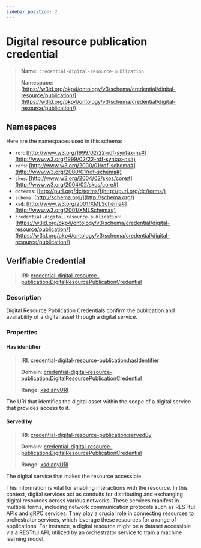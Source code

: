 ```yaml
---
sidebar_position: 2
---
```

[//]: # (This file is auto-generated. Please do not modify it yourself.)

# Digital resource publication credential

> **Name**: `credential-digital-resource-publication`
>
> **Namespace**: [https://w3id.org/okp4/ontology/v3/schema/credential/digital-resource/publication/](https://w3id.org/okp4/ontology/v3/schema/credential/digital-resource/publication/)

## Namespaces

Here are the namespaces used in this schema:

- `rdf`: [http://www.w3.org/1999/02/22-rdf-syntax-ns#](http://www.w3.org/1999/02/22-rdf-syntax-ns#)
- `rdfs`: [http://www.w3.org/2000/01/rdf-schema#](http://www.w3.org/2000/01/rdf-schema#)
- `skos`: [http://www.w3.org/2004/02/skos/core#](http://www.w3.org/2004/02/skos/core#)
- `dcterms`: [http://purl.org/dc/terms/](http://purl.org/dc/terms/)
- `schema`: [http://schema.org/](http://schema.org/)
- `xsd`: [http://www.w3.org/2001/XMLSchema#](http://www.w3.org/2001/XMLSchema#)
- `credential-digital-resource-publication`: [https://w3id.org/okp4/ontology/v3/schema/credential/digital-resource/publication/](https://w3id.org/okp4/ontology/v3/schema/credential/digital-resource/publication/)

## Verifiable Credential

> **IRI**: [credential-digital-resource-publication:DigitalResourcePublicationCredential](https://w3id.org/okp4/ontology/v3/schema/credential/digital-resource/publication/DigitalResourcePublicationCredential)

### Description

Digital Resource Publication Credentials confirm the publication and availability of a digital asset through a digital service.

### Properties

#### Has identifier
>
> **IRI**: [credential-digital-resource-publication:hasIdentifier](https://w3id.org/okp4/ontology/v3/schema/credential/digital-resource/publication/hasIdentifier)
>
> **Domain**:&nbsp;[credential-digital-resource-publication:DigitalResourcePublicationCredential](https://w3id.org/okp4/ontology/v3/schema/credential/digital-resource/publication/DigitalResourcePublicationCredential)
>
> **Range**:&nbsp;[xsd:anyURI](http://www.w3.org/2001/XMLSchema#anyURI)

The URI that identifies the digital asset within the scope of a digital service that provides access to it.

#### Served by
>
> **IRI**: [credential-digital-resource-publication:servedBy](https://w3id.org/okp4/ontology/v3/schema/credential/digital-resource/publication/servedBy)
>
> **Domain**:&nbsp;[credential-digital-resource-publication:DigitalResourcePublicationCredential](https://w3id.org/okp4/ontology/v3/schema/credential/digital-resource/publication/DigitalResourcePublicationCredential)
>
> **Range**:&nbsp;[xsd:anyURI](http://www.w3.org/2001/XMLSchema#anyURI)

The digital service that makes the resource accessible.

This information is vital for enabling interactions with the resource. In this context, digital services act as conduits for distributing
and exchanging digital resources across various networks. These services manifest in multiple forms, including network communication
protocols such as RESTful APIs and gRPC services. They play a crucial role in connecting resources to orchestrator services, which
leverage these resources for a range of applications. For instance, a digital resource might be a dataset accessible via a RESTful API,
utilized by an orchestrator service to train a machine learning model.
